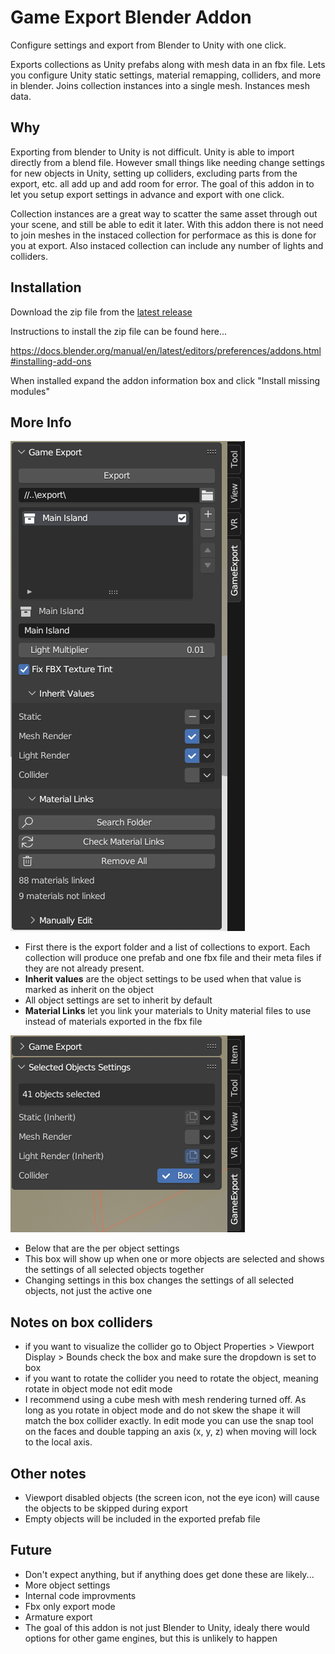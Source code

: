 # Game Export Blender Addon

Configure settings and export from Blender to Unity with one click.

Exports collections as Unity prefabs along with mesh data in an fbx file. Lets you configure Unity static settings, material remapping, colliders, and more in blender. Joins collection instances into a single mesh. Instances mesh data.

## Why
Exporting from blender to Unity is not difficult. Unity is able to import directly from a blend file. However small things like needing change settings for new objects in Unity, setting up colliders, excluding parts from the export, etc. all add up and add room for error. The goal of this addon in to let you setup export settings in advance and export with one click.

Collection instances are a great way to scatter the same asset through out your scene, and still be able to edit it later. With this addon there is not need to join meshes in the instaced collection for performace as this is done for you at export. Also instaced collection can include any number of lights and colliders.

## Installation
Download the zip file from the [latest release](https://github.com/codec-xyz/game_export/releases/latest)

Instructions to install the zip file can be found here...

https://docs.blender.org/manual/en/latest/editors/preferences/addons.html#installing-add-ons

When installed expand the addon information box and click "Install missing modules"

## More Info
![preview001](preview001.png)
- First there is the export folder and a list of collections to export. Each collection will produce one prefab and one fbx file and their meta files if they are not already present.
- **Inherit values** are the object settings to be used when that value is marked as inherit on the object
- All object settings are set to inherit by default
- **Material Links** let you link your materials to Unity material files to use instead of materials exported in the fbx file

![preview002](preview002.png)
- Below that are the per object settings
- This box will show up when one or more objects are selected and shows the settings of all selected objects together
- Changing settings in this box changes the settings of all selected objects, not just the active one

## Notes on box colliders
- if you want to visualize the collider go to Object Properties > Viewport Display > Bounds check the box and make sure the dropdown is set to box
- if you want to rotate the collider you need to rotate the object, meaning rotate in object mode not edit mode
- I recommend using a cube mesh with mesh rendering turned off. As long as you rotate in object mode and do not skew the shape it will match the box collider exactly. In edit mode you can use the snap tool on the faces and double tapping an axis (x, y, z) when moving will lock to the local axis.

## Other notes
- Viewport disabled objects (the screen icon, not the eye icon) will cause the objects to be skipped during export
- Empty objects will be included in the exported prefab file

## Future
- Don't expect anything, but if anything does get done these are likely...
- More object settings
- Internal code improvments
- Fbx only export mode
- Armature export
- The goal of this addon is not just Blender to Unity, idealy there would options for other game engines, but this is unlikely to happen